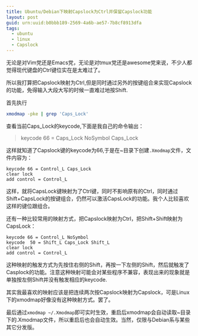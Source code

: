 ```yaml
---
title: Ubuntu/Debian下映射Capslock为Ctrl并保留Capslock功能
layout: post
guid: urn:uuid:b0bbb189-2569-4a6b-ae57-7b8cf8913dfa
tags:
  - ubuntu
  - linux
  - Capslock
---
```


无论是对Vim党还是Emacs党，无论是对tmux党还是awesome党来说，不少人都觉得现代键盘的Ctrl键位实在是太难过了。

所以我打算把Capslock映射为Ctrl,但是同时通过另外的按键组合来实现Capslock的功能，免得输入大段大写的时候一直难过地按Shift.

首先执行

```bash
xmodmap -pke | grep 'Caps_Lock'
```

查看当前Caps\_Lock的keycode,下面是我自己的命令输出：

> keycode  66 = Caps\_Lock NoSymbol Caps\_Lock

这样就知道了Capslock键的keycode为66,于是在~目录下创建`.Xmodmap`文件，文件内容为：

```
keycode 66 = Control_L Caps_Lock
clear lock
add control = Control_L
```

这样，就将CapsLock键映射为了Ctrl键，同时不影响原有的Ctrl，同时通过Shift+CapsLock的按键组合，仍然可以激活CapsLock的功能。我个人比较喜欢这样的键位跟组合。

还有一种比较常用的映射方式，把Capslock映射为Ctrl，把Shift+Shift映射为CapsLock：

```
keycode 66 = Control_L NoSymbol
keycode  50 = Shift_L Caps_Lock Shift_L
clear lock
add control = Control_L
```
这种映射的触发方式为先按住右侧的Shift，再按一下左侧的Shift，然后就触发了Casplock的功能。注意这种映射可能会对某些程序不兼容，表现出来的现象就是单独按左侧Shift并没有触发相应的keycode.

其实我最喜欢的映射应该是把连续两次按Capslock映射为Capslock，可是Linux下的xmodmap好像没有这种映射方式。罢了。

最后通过`xmodmap ~/.Xmodmap`即可实时生效，重启后xmodmap会自动读取~目录下的.Xmodmap文件，所以重启后也会自动生效。当然，仅限与Debian系与某些其它分发版。
